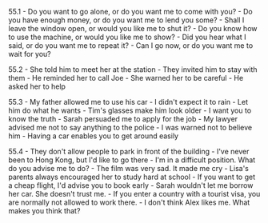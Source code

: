 55.1
    - Do you want to go alone, or do you want me to come with you?
    - Do you have enough money, or do you want me to lend you some?
    - Shall I leave the window open, or would you like me to shut it?
    - Do you know how to use the machine, or would you like me to show?
    - Did you hear what I said, or do you want me to repeat it?
    - Can I go now, or do you want me to wait for you?

55.2
    - She told him to meet her at the station
    - They invited him to stay with them
    - He reminded her to call Joe
    - She warned her to be careful
    - He asked her to help

55.3
    - My father allowed me to use his car
    - I didn't expect it to rain
    - Let him do what he wants
    - Tim's glasses make him look older
    - I want you to know the truth
    - Sarah persuaded me to apply for the job
    - My lawyer advised me not to say anything to the police
    - I was warned not to believe him
    - Having a car enables you to get around easily

55.4
    - They don't allow people to park in front of the building
    - I've never been to Hong Kong, but I'd like to go there
    - I'm in a difficult position. What do you advise me to do?
    - The film was very sad. It made me cry
    - Lisa's parents always encouraged her to study hard at school
    - If you want to get a cheap flight, I'd advise you to book early
    - Sarah wouldn't let me borrow her car. She doesn't trust me.
    - If you enter a country with a tourist visa, you are normally not allowed to work there.
    - I don't think Alex likes me. What makes you think that?